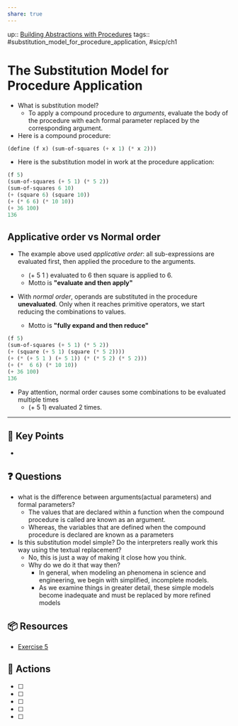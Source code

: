 ```yaml
---
share: true
---
```

up:: [Building Abstractions with Procedures](./Building%20Abstractions%20with%20Procedures.md)
tags:: #substitution_model_for_procedure_application, #sicp/ch1 

# The Substitution Model for Procedure Application

- What is substitution model?
	- To apply a compound procedure to *arguments*, evaluate the body of the procedure with each formal parameter replaced by the corresponding argument.
- Here is a compound procedure:
```Scheme
(define (f x) (sum-of-squares (+ x 1) (* x 2)))
```
- Here is the substitution model in work at the procedure application:
```Scheme
(f 5)
(sum-of-squares (+ 5 1) (* 5 2))
(sum-of-squares 6 10)
(+ (square 6) (square 10))
(+ (* 6 6) (* 10 10))
(+ 36 100)
136
```

## Applicative order vs Normal order
 - The example above used *applicative order*:  all sub-expressions are evaluated first, then applied the procedure to the arguments. 
	 - (+ 5 1 ) evaluated to 6 then square is applied to 6.
	 - Motto is  **"evaluate and then apply"**
	 
 - With *normal order*, operands are substituted in the procedure **unevaluated**. Only when it reaches primitive operators, we start reducing the combinations to values.
	 - Motto is **"fully expand and then reduce"**
 ```Scheme
 (f 5)
 (sum-of-squares (+ 5 1) (* 5 2))
 (+ (square (+ 5 1) (square (* 5 2))))
 (+ (* (+ 5 1 ) (+ 5 1)) (* (* 5 2) (* 5 2)))
 (+ (*  6 6) (* 10 10))
 (+ 36 100)
 136
```
   -  Pay  attention, normal order causes some combinations to be evaluated multiple times
	   - (+ 5 1) evaluated 2 times.

---

## 🔑 Key Points
- 
## ❓ Questions
- what is the difference between arguments(actual parameters) and formal parameters?
	-  The values that are declared within a function when the compound procedure is called are known as an argument.
	- Whereas, the variables that are defined when the compound procedure is declared are known as a parameters
- Is this substitution model simple? Do the interpreters really work this way using the textual replacement?
	- No, this is just a way of making it close how you think.
	- Why do we do it that way then?
		-  In general, when modeling an phenomena in science and engineering, we begin with simplified, incomplete models.
		- As we examine things in greater detail, these simple models become inadequate and must be replaced by more refined models
## 📦 Resources
-  [Exercise 5](./SICPE%201.05.md)
## 🎯 Actions
- [ ] 
- [ ] 
- [ ] 
- [ ] 
- [ ] 